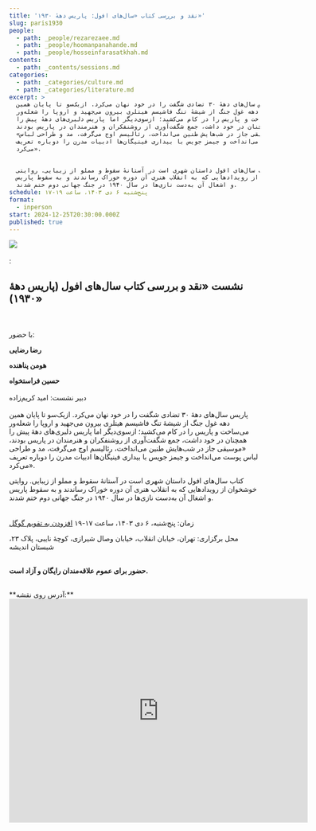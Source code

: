```yaml
---
title: 'نقد و بررسی کتاب «سال‌های افول: پاریس دههٔ ۱۹۳۰»'
slug: paris1930
people:
  - path: _people/rezarezaee.md
  - path: _people/hoomanpanahande.md
  - path: _people/hosseinfarasatkhah.md
contents:
  - path: _contents/sessions.md
categories:
  - path: _categories/culture.md
  - path: _categories/literature.md
excerpt: >
  پاریس سال‌های دههٔ ۳۰ تضادی شگفت را در خود نهان می‌کرد. ازیک‌سو تا پایان همین
  دهه غول جنگ از شیشهٔ تنگ فاشیسم هیتلری بیرون می‌جهید و اروپا را شعله‌ور
  می‌ساخت و پاریس را در کام می‌کشید؛ ازسوی‌دیگر اما پاریس دلبری‌های دههٔ پیش را
  همچنان در خود داشت، جمع شگفت‌آوری از روشنفکران و هنرمندان در پاریس بودند،
  «موسیقی جاز در شب‌هایش طنین می‌انداخت، رئالیسم اوج می‌گرفت، مد و طراحی لباس
  پوست می‌انداخت و جیمز جویس با بیداری فینیگان‌ها ادبیات مدرن را دوباره تعریف
  می‌کرد». 


  کتاب سال‌های افول داستان شهری‌ است در آستانهٔ سقوط و مملو از زیبایی. روایتی
  خوشخوان از رویدادهایی که به انقلاب هنری آن دوره خوراک رساندند و به سقوط پاریس
  و اشغال آن به‌دست نازی‌ها در سال ۱۹۴۰ در جنگ جهانی دوم ختم شدند.
schedule: پنج‌شنبه ۶ دی ۱۴۰۳، ساعت ۱۹-۱۷
format:
  - inperson
start: 2024-12-25T20:30:00.000Z
published: true
---
```




![](https://assets.tina.io/b6b0cb5c-4b1b-43f4-9bea-8d6867c09320/رویدادها/photo_2024-12-21_17-20-10.jpg)
<br><br>
:


## نشست «نقد و بررسی کتاب سال‌های افول (پاریس دهۀ ۱۹۳۰)»
<br><br>
با حضور:

**رضا رضایی**

**هومن پناهنده**

**حسین فراستخواه**
<br><br>
دبیر نشست: امید کریم‌زاده
<br><br>
پاریس سال‌های دههٔ ۳۰ تضادی شگفت را در خود نهان می‌کرد. ازیک‌سو تا پایان همین دهه غول جنگ از شیشهٔ تنگ فاشیسم هیتلری بیرون می‌جهید و اروپا را شعله‌ور می‌ساخت و پاریس را در کام می‌کشید؛ ازسوی‌دیگر اما پاریس دلبری‌های دههٔ پیش را همچنان در خود داشت، جمع شگفت‌آوری از روشنفکران و هنرمندان در پاریس بودند، «موسیقی جاز در شب‌هایش طنین می‌انداخت، رئالیسم اوج می‌گرفت، مد و طراحی لباس پوست می‌انداخت و جیمز جویس با بیداری فینیگان‌ها ادبیات مدرن را دوباره تعریف می‌کرد». 

کتاب سال‌های افول داستان شهری‌ است در آستانهٔ سقوط و مملو از زیبایی. روایتی خوشخوان از رویدادهایی که به انقلاب هنری آن دوره خوراک رساندند و به سقوط پاریس و اشغال آن به‌دست نازی‌ها در سال ۱۹۴۰ در جنگ جهانی دوم ختم شدند.
<br><br><br>
زمان: پنج‌شنبه، ۶ دی ۱۴۰۳، ساعت ۱۷-۱۹ <a target="_blank" href="https://calendar.google.com/calendar/event?action=TEMPLATE&tmeid=MnRqMzliZnE3a2huaHE2Z2djYmgwZTY0azMgam9taG91cmlmYWxzYWZlQG0&tmsrc=jomhourifalsafe%40gmail.com">افزودن به تقویم گوگل</a>

محل برگزاری: تهران، خیابان انقلاب، خیابان وصال شیرازی، کوچهٔ نایبی، پلاک ۲۳، شبستان اندیشه
<br><br>

**حضور برای عموم علاقه‌مندان رایگان و آزاد است.**

<br>
**آدرس روی نقشه:**

<iframe src="https://www.google.com/maps/embed?pb=!1m17!1m12!1m3!1d3239.9701159679107!2d51.400496999999994!3d35.702352999999995!2m3!1f0!2f0!3f0!3m2!1i1024!2i768!4f13.1!3m2!1m1!2zMzXCsDQyJzA4LjUiTiA1McKwMjQnMDEuOCJF!5e0!3m2!1sen!2s!4v1727792460938!5m2!1sen!2s" width="600" height="450" style="border:0;" allowfullscreen="" loading="lazy" referrerpolicy="no-referrer-when-downgrade"></iframe>
